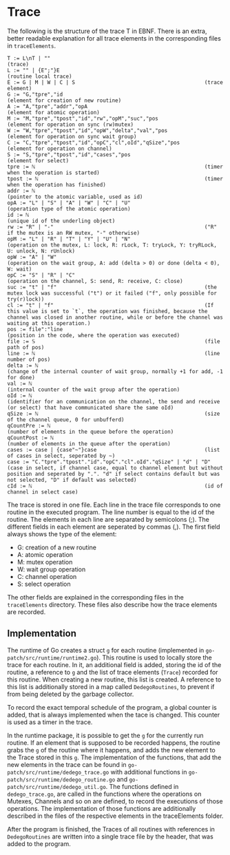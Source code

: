 # Trace

The following is the structure of the trace T in EBNF. There is an extra, 
better readable
explanation for all trace elements in the corresponding files in `traceElements`. 
```
T := L\nT | ""                                                  (trace)
L := "" | {E";"}E                                               (routine local trace)
E := G | M | W | C | S                                          (trace element)
G := "G,"tpre","id                                              (element for creation of new routine)
A := "A,"tpre","addr","opA                                      (element for atomic operation)
M := "M,"tpre","tpost","id","rw","opM","suc","pos               (element for operation on sync (rw)mutex)
W := "W,"tpre","tpost","id","opW","delta","val","pos            (element for operation on sync wait group)
C := "C,"tpre","tpost","id","opC","cl",oId","qSize","pos        (element for operation on channel)
S := "S,"tpre","tpost","id","cases","pos                        (element for select)
tpre := ℕ                                                       (timer when the operation is started)
tpost := ℕ                                                      (timer when the operation has finished)
addr := ℕ                                                       (pointer to the atomic variable, used as id)
opA := "L" | "S" | "A" | "W" | "C" | "U"                        (operation type of the atomic operation)
id := ℕ                                                         (unique id of the underling object)
rw := "R" | "-"                                                 ("R" if the mutex is an RW mutex, "-" otherwise)
opM := "L" | "R" | "T" | "Y" | "U" | "N"                        (operation on the mutex, L: lock, R: rLock, T: tryLock, Y: tryRLock, U: unlock, N: rUnlock)
opW := "A" | "W"                                                (operation on the wait group, A: add (delta > 0) or done (delta < 0), W: wait)
opC := "S" | "R" | "C"                                          (operation on the channel, S: send, R: receive, C: close)
suc := "t" | "f"                                                (the mutex lock was successful ("t") or it failed ("f", only possible for try(r)lock))
cl := "t" | "f"                                                 (If this value is set to `t`, the operation was finished, because the channel was closed in another routine, while or before the channel was waiting at this operation.)
pos := file":"line                                              (position in the code, where the operation was executed)
file := 𝕊                                                       (file path of pos)
line := ℕ                                                       (line number of pos)
delta := ℕ                                                      (change of the internal counter of wait group, normally +1 for add, -1 for done)
val := ℕ                                                        (internal counter of the wait group after the operation)
oId := ℕ                                                        (identifier for an communication on the channel, the send and receive (or select) that have communicated share the same oId)
qSize := ℕ                                                      (size of the channel queue, 0 for unbufferd)
qCountPre := ℕ                                                  (number of elements in the queue before the operation)
qCountPost := ℕ                                                 (number of elements in the queue after the operation)
cases := case | {case"~"}case                                   (list of cases in select, seperated by ~)
case := "C."tpre"."tpost"."id"."opC"."cl".oId"."qSize" | "d" | "D"     (case in select, if channel case, equal to channel element but without position and seperated by ".". "d" if select contains default but was not selected, "D" if default was selected)
cId := ℕ                                                        (id of channel in select case) 
```

The trace is stored in one file. Each line in the trace file corresponds to one 
routine in the executed program. The line number is equal to the id of the routine.
The elements in each line are separated by 
semicolons (;). The different fields in each element are seperated by 
commas (,). The first field always shows the type of the element:

- G: creation of a new routine
- A: atomic operation
- M: mutex operation
- W: wait group operation
- C: channel operation
- S: select operation

The other fields are explained in the corresponding files in the `traceElements` directory.
These files also describe how the trace elements are recorded.

## Implementation
The runtime of Go creates a struct `g` for each routine (implemented in `go-patch/src/runtime/runtime2.go`). This routine is used to locally store the trace for each routine. 
In it, an additional field is added, storing the id of the routine, a reference to `g` and the list of trace elements (`Trace`) recorded for this routine. When creating a new routine, this list is created. A reference to this list is additionally stored in a map called `DedegoRoutines`, to prevent if from being deleted by the garbage collector.

To record the exact temporal schedule of the program, a global counter is added, 
that is always implemented when the tace is changed. This counter is used as 
a timer in the trace.

In the runtime package, it is possible to get the `g` for the currently run routine. If an element that is supposed to be recorded happens, the routine grabs the `g` of the routine where it happens, and adds the new element to the Trace stored in this `g`. The implementation of the functions, that add the new elements in the trace can be found in `go-patch/src/runtime/dedego_trace.go` with additional functions in `go-patch/src/runtime/dedego_routine.go` and `go-patch/src/runtime/dedego_util.go`. The functions defined in `dedego_trace.go`, are called in the functions where the operations on Mutexes, Channels and so on are defined, to record the executions of those operations. The implementation of those functions are additionally described in the files of the respective elements in the traceElements folder.

After the program is finished, the Traces of all routines with references in `DedegoRoutines` are written into a single trace file by the header, that was 
added to the program.